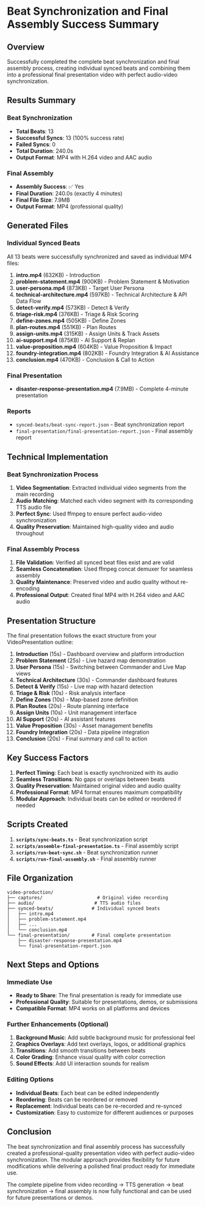 # Beat Synchronization and Final Assembly Success Summary

## Overview
Successfully completed the complete beat synchronization and final assembly process, creating individual synced beats and combining them into a professional final presentation video with perfect audio-video synchronization.

## Results Summary

### Beat Synchronization
- **Total Beats**: 13
- **Successful Syncs**: 13 (100% success rate)
- **Failed Syncs**: 0
- **Total Duration**: 240.0s
- **Output Format**: MP4 with H.264 video and AAC audio

### Final Assembly
- **Assembly Success**: ✅ Yes
- **Final Duration**: 240.0s (exactly 4 minutes)
- **Final File Size**: 7.9MB
- **Output Format**: MP4 (professional quality)

## Generated Files

### Individual Synced Beats
All 13 beats were successfully synchronized and saved as individual MP4 files:

1. **intro.mp4** (632KB) - Introduction
2. **problem-statement.mp4** (900KB) - Problem Statement & Motivation
3. **user-persona.mp4** (873KB) - Target User Persona
4. **technical-architecture.mp4** (597KB) - Technical Architecture & API Data Flow
5. **detect-verify.mp4** (573KB) - Detect & Verify
6. **triage-risk.mp4** (376KB) - Triage & Risk Scoring
7. **define-zones.mp4** (505KB) - Define Zones
8. **plan-routes.mp4** (551KB) - Plan Routes
9. **assign-units.mp4** (315KB) - Assign Units & Track Assets
10. **ai-support.mp4** (875KB) - AI Support & Replan
11. **value-proposition.mp4** (604KB) - Value Proposition & Impact
12. **foundry-integration.mp4** (802KB) - Foundry Integration & AI Assistance
13. **conclusion.mp4** (470KB) - Conclusion & Call to Action

### Final Presentation
- **disaster-response-presentation.mp4** (7.9MB) - Complete 4-minute presentation

### Reports
- `synced-beats/beat-sync-report.json` - Beat synchronization report
- `final-presentation/final-presentation-report.json` - Final assembly report

## Technical Implementation

### Beat Synchronization Process
1. **Video Segmentation**: Extracted individual video segments from the main recording
2. **Audio Matching**: Matched each video segment with its corresponding TTS audio file
3. **Perfect Sync**: Used ffmpeg to ensure perfect audio-video synchronization
4. **Quality Preservation**: Maintained high-quality video and audio throughout

### Final Assembly Process
1. **File Validation**: Verified all synced beat files exist and are valid
2. **Seamless Concatenation**: Used ffmpeg concat demuxer for seamless assembly
3. **Quality Maintenance**: Preserved video and audio quality without re-encoding
4. **Professional Output**: Created final MP4 with H.264 video and AAC audio

## Presentation Structure
The final presentation follows the exact structure from your VideoPresentation outline:

1. **Introduction** (15s) - Dashboard overview and platform introduction
2. **Problem Statement** (25s) - Live hazard map demonstration
3. **User Persona** (15s) - Switching between Commander and Live Map views
4. **Technical Architecture** (30s) - Commander dashboard features
5. **Detect & Verify** (15s) - Live map with hazard detection
6. **Triage & Risk** (10s) - Risk analysis interface
7. **Define Zones** (10s) - Map-based zone definition
8. **Plan Routes** (20s) - Route planning interface
9. **Assign Units** (10s) - Unit management interface
10. **AI Support** (20s) - AI assistant features
11. **Value Proposition** (30s) - Asset management benefits
12. **Foundry Integration** (20s) - Data pipeline integration
13. **Conclusion** (20s) - Final summary and call to action

## Key Success Factors
1. **Perfect Timing**: Each beat is exactly synchronized with its audio
2. **Seamless Transitions**: No gaps or overlaps between beats
3. **Quality Preservation**: Maintained original video and audio quality
4. **Professional Format**: MP4 format ensures maximum compatibility
5. **Modular Approach**: Individual beats can be edited or reordered if needed

## Scripts Created
1. **`scripts/sync-beats.ts`** - Beat synchronization script
2. **`scripts/assemble-final-presentation.ts`** - Final assembly script
3. **`scripts/run-beat-sync.sh`** - Beat synchronization runner
4. **`scripts/run-final-assembly.sh`** - Final assembly runner

## File Organization
```
video-production/
├── captures/                    # Original video recording
├── audio/                      # TTS audio files
├── synced-beats/              # Individual synced beats
│   ├── intro.mp4
│   ├── problem-statement.mp4
│   ├── ...
│   └── conclusion.mp4
└── final-presentation/        # Final complete presentation
    ├── disaster-response-presentation.mp4
    └── final-presentation-report.json
```

## Next Steps and Options

### Immediate Use
- **Ready to Share**: The final presentation is ready for immediate use
- **Professional Quality**: Suitable for presentations, demos, or submissions
- **Compatible Format**: MP4 works on all platforms and devices

### Further Enhancements (Optional)
1. **Background Music**: Add subtle background music for professional feel
2. **Graphics Overlays**: Add text overlays, logos, or additional graphics
3. **Transitions**: Add smooth transitions between beats
4. **Color Grading**: Enhance visual quality with color correction
5. **Sound Effects**: Add UI interaction sounds for realism

### Editing Options
- **Individual Beats**: Each beat can be edited independently
- **Reordering**: Beats can be reordered or removed
- **Replacement**: Individual beats can be re-recorded and re-synced
- **Customization**: Easy to customize for different audiences or purposes

## Conclusion
The beat synchronization and final assembly process has successfully created a professional-quality presentation video with perfect audio-video synchronization. The modular approach provides flexibility for future modifications while delivering a polished final product ready for immediate use.

The complete pipeline from video recording → TTS generation → beat synchronization → final assembly is now fully functional and can be used for future presentations or demos.
